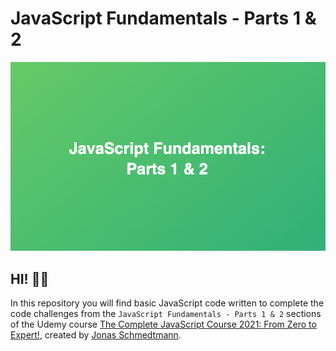 # JavaScript Fundamentals - Parts 1 & 2

![JavaScript Fundamentals - Parts 1 & 2](./images/js-fundamentals.jpg)

## HI! 👋🏽

In this repository you will find basic JavaScript code written to complete the code challenges from the `JavaScript Fundamentals - Parts 1 & 2` sections of the Udemy course [The Complete JavaScript Course 2021: From Zero to Expert!](https://www.udemy.com/course/the-complete-javascript-course/), created by [Jonas Schmedtmann](https://www.udemy.com/user/jonasschmedtmann/).
